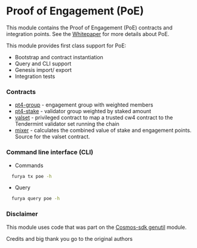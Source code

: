 # Proof of Engagement (PoE)

This module contains the Proof of Engagement (PoE) contracts and integration points. See
the [Whitepaper](https://github.com/confio/ProofOfEngagement) for more details about PoE.

This module provides first class support for PoE:

* Bootstrap and contract instantiation
* Query and CLI support
* Genesis import/ export
* Integration tests

### Contracts

* [pt4-group](https://github.com/oldfurya/furya-contracts/tree/main/contracts/pt4-group) - engagement group with weighted
  members
* [pt4-stake](https://github.com/oldfurya/furya-contracts/tree/main/contracts/pt4-stake) - validator group weighted by
  staked amount
* [valset](https://github.com/oldfurya/furya-contracts/tree/main/contracts/furya-valset) - privileged contract to map a
  trusted cw4 contract to the Tendermint validator set running the chain
* [mixer](https://github.com/oldfurya/furya-contracts/tree/main/contracts/pt4-mixer) - calculates the combined value of
  stake and engagement points. Source for the valset contract.

### Command line interface (CLI)

* Commands

```sh
  furya tx poe -h
```

* Query

```sh
  furya query poe -h
```

### Disclaimer

This module uses code that was part on
the [Cosmos-sdk genutil](https://github.com/cosmos/cosmos-sdk/tree/v0.42.5/x/genutil) module.

Credits and big thank you go to the original authors